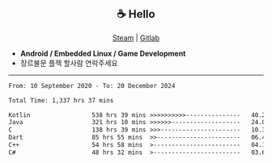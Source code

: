 <h2 align="center"> ☕ Hello </h2>

<p align="center">
  <a href="https://steamcommunity.com/id/Niforances/">Steam</a> |
  <a href="https://gitlab.com/niforances">Gitlab</a>
</p>

 - **Android / Embedded Linux / Game Development**
 - 장르불문 플젝 할사람 연락주세요

------

<!--START_SECTION:waka-->

```txt
From: 10 September 2020 - To: 20 December 2024

Total Time: 1,337 hrs 37 mins

Kotlin                 538 hrs 39 mins >>>>>>>>>>---------------   40.27 %
Java                   321 hrs 10 mins >>>>>>-------------------   24.01 %
C                      138 hrs 39 mins >>>----------------------   10.37 %
Dart                   85 hrs 55 mins  >>-----------------------   06.42 %
C++                    54 hrs 58 mins  >------------------------   04.11 %
C#                     48 hrs 32 mins  >------------------------   03.63 %
```

<!--END_SECTION:waka-->
